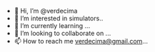 - 👋 Hi, I’m @verdecima
- 👀 I’m interested in simulators..
- 🌱 I’m currently learning ...
- 💞️ I’m looking to collaborate on ...
- 📫 How to reach me verdecima@gmail.com...

<!---
verdecima/verdecima is a ✨ special ✨ repository because its `README.md` (this file) appears on your GitHub profile.
You can click the Preview link to take a look at your changes.
--->
